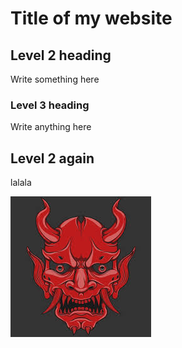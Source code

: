 # Title of my website

## Level 2 heading
Write something here

### Level 3 heading
Write anything here

## Level 2 again
lalala

![](images/images.jpg)
